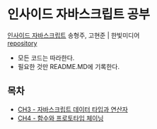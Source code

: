 # 인사이드 자바스크립트 공부
[인사이드 자바스크립트](https://book.naver.com/bookdb/book_detail.nhn?bid=7400243)  송형주, 고현준 | 한빛미디어     
[repository](https://codesandbox.io/s/insidejavascript-98k8g?file=/ch3.3/index.js)

- 모든 코드는 따라한다.
- 필요한 것만 README.MD에 기록한다.

## 목차
- [CH3 - 자바스크립트 데이터 타입과 연산자](https://github.com/river994/TIL/tree/master/JS/INSIDE/CH3/README.md)
- [CH4 - 함수와 프로토타입 체이닝](https://github.com/river994/TIL/tree/master/JS/INSIDE/CH4)
